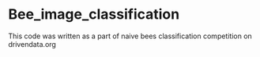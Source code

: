 # Bee_image_classification
This code was written as a part of naive bees classification competition on drivendata.org
